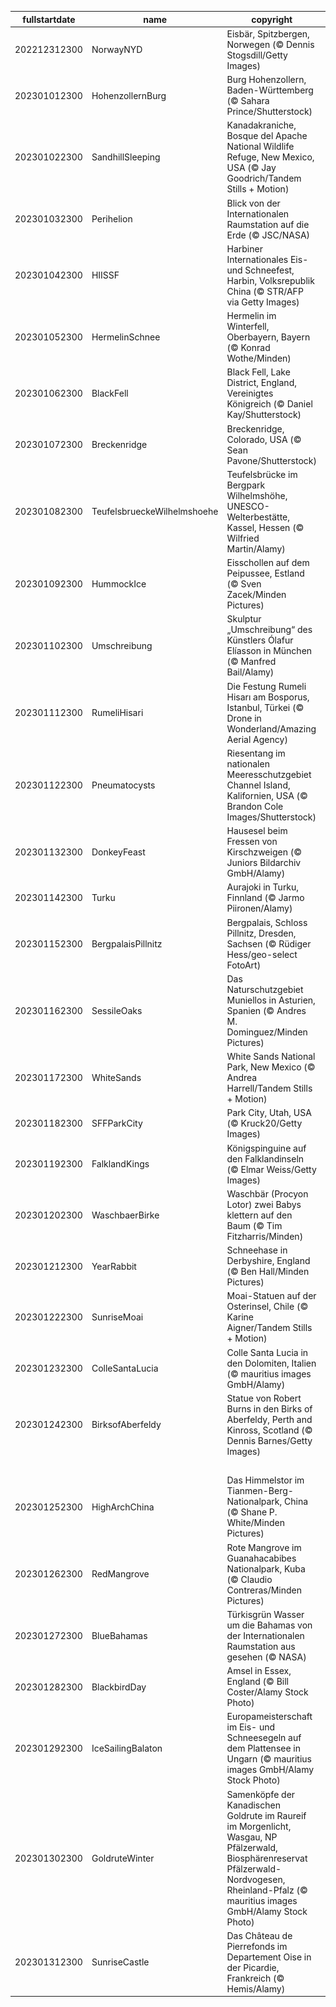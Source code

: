|fullstartdate|name|copyright|title|image|
|--|--|--|--|--|
202212312300|NorwayNYD|Eisbär, Spitzbergen, Norwegen (© Dennis Stogsdill/Getty Images)|Nickerchen am Nordpol|![](/de-DE/2023/01/202212312300NorwayNYD.jpg)|
202301012300|HohenzollernBurg|Burg Hohenzollern, Baden-Württemberg (© Sahara Prince/Shutterstock)|Eine Burg wie aus dem Märchen|![](/de-DE/2023/01/202301012300HohenzollernBurg.jpg)|
202301022300|SandhillSleeping|Kanadakraniche, Bosque del Apache National Wildlife Refuge, New Mexico, USA (© Jay Goodrich/Tandem Stills + Motion)|Wer döst denn da?|![](/de-DE/2023/01/202301022300SandhillSleeping.jpg)|
202301032300|Perihelion|Blick von der Internationalen Raumstation auf die Erde (© JSC/NASA)|So nah und doch so fern|![](/de-DE/2023/01/202301032300Perihelion.jpg)|
202301042300|HIISSF|Harbiner Internationales Eis- und Schneefest, Harbin, Volksrepublik China (© STR/AFP via Getty Images)|Stadt aus Eis|![](/de-DE/2023/01/202301042300HIISSF.jpg)|
202301052300|HermelinSchnee|Hermelin im Winterfell, Oberbayern, Bayern (© Konrad Wothe/Minden)|Gut getarnt jagt es sich besser|![](/de-DE/2023/01/202301052300HermelinSchnee.jpg)|
202301062300|BlackFell|Black Fell, Lake District, England, Vereinigtes Königreich (© Daniel Kay/Shutterstock)|Was ist ein „Fell“?|![](/de-DE/2023/01/202301062300BlackFell.jpg)|
202301072300|Breckenridge|Breckenridge, Colorado, USA (© Sean Pavone/Shutterstock)|Winter in Colorado|![](/de-DE/2023/01/202301072300Breckenridge.jpg)|
202301082300|TeufelsbrueckeWilhelmshoehe|Teufelsbrücke im Bergpark Wilhelmshöhe, UNESCO-Welterbestätte, Kassel, Hessen (© Wilfried Martin/Alamy)|Teil eines Welterbes|![](/de-DE/2023/01/202301082300TeufelsbrueckeWilhelmshoehe.jpg)|
202301092300|HummockIce|Eisschollen auf dem Peipussee, Estland (© Sven Zacek/Minden Pictures)|Wenn Eis Kunst imitiert|![](/de-DE/2023/01/202301092300HummockIce.jpg)|
202301102300|Umschreibung|Skulptur „Umschreibung“ des Künstlers Ólafur Elíasson in München (© Manfred Bail/Alamy)|Wohin führt diese Treppe?|![](/de-DE/2023/01/202301102300Umschreibung.jpg)|
202301112300|RumeliHisari|Die Festung Rumeli Hisarı am Bosporus, Istanbul, Türkei (© Drone in Wonderland/Amazing Aerial Agency)|Wo zwei Kontinente aufeinandertreffen|![](/de-DE/2023/01/202301112300RumeliHisari.jpg)|
202301122300|Pneumatocysts|Riesentang im nationalen Meeresschutzgebiet Channel Island, Kalifornien, USA (© Brandon Cole Images/Shutterstock)|Riesentang|![](/de-DE/2023/01/202301122300Pneumatocysts.jpg)|
202301132300|DonkeyFeast|Hausesel beim Fressen von Kirschzweigen (© Juniors Bildarchiv GmbH/Alamy)|Ein Tag für die Esel|![](/de-DE/2023/01/202301132300DonkeyFeast.jpg)|
202301142300|Turku|Aurajoki in Turku, Finnland (© Jarmo Piironen/Alamy)|Aurajoki in Turku|![](/de-DE/2023/01/202301142300Turku.jpg)|
202301152300|BergpalaisPillnitz|Bergpalais, Schloss Pillnitz, Dresden, Sachsen (© Rüdiger Hess/geo-select FotoArt)|Schloss Pillnitz|![](/de-DE/2023/01/202301152300BergpalaisPillnitz.jpg)|
202301162300|SessileOaks|Das Naturschutzgebiet Muniellos in Asturien, Spanien (© Andres M. Dominguez/Minden Pictures)|Die Magie der Bäume|![](/de-DE/2023/01/202301162300SessileOaks.jpg)|
202301172300|WhiteSands|White Sands National Park, New Mexico (© Andrea Harrell/Tandem Stills + Motion)|Das größte Gipsdünenfeld der Welt|![](/de-DE/2023/01/202301172300WhiteSands.jpg)|
202301182300|SFFParkCity|Park City, Utah, USA (© Kruck20/Getty Images)|Wolken tanzen über Sundance|![](/de-DE/2023/01/202301182300SFFParkCity.jpg)|
202301192300|FalklandKings|Königspinguine auf den Falklandinseln (© Elmar Weiss/Getty Images)|Königspinguine|![](/de-DE/2023/01/202301192300FalklandKings.jpg)|
202301202300|WaschbaerBirke|Waschbär (Procyon Lotor) zwei Babys klettern auf den Baum (© Tim Fitzharris/Minden)|Wenn nur eine Umarmung genügt|![](/de-DE/2023/01/202301202300WaschbaerBirke.jpg)|
202301212300|YearRabbit|Schneehase in Derbyshire, England (© Ben Hall/Minden Pictures)|Sprung ins neue Mondjahr|![](/de-DE/2023/01/202301212300YearRabbit.jpg)|
202301222300|SunriseMoai|Moai-Statuen auf der Osterinsel, Chile (© Karine Aigner/Tandem Stills + Motion)|Moai-Statuen|![](/de-DE/2023/01/202301222300SunriseMoai.jpg)|
202301232300|ColleSantaLucia|Colle Santa Lucia in den Dolomiten, Italien (© mauritius images GmbH/Alamy)|Postkartenidylle in den Alpen|![](/de-DE/2023/01/202301232300ColleSantaLucia.jpg)|
202301242300|BirksofAberfeldy|Statue von Robert Burns in den Birks of Aberfeldy, Perth and Kinross, Scotland (© Dennis Barnes/Getty Images)|Ein Fest für den Schottischen Dichter|![](/de-DE/2023/01/202301242300BirksofAberfeldy.jpg)|
||||![](/de-DE/2023/01/.jpg)|
202301252300|HighArchChina|Das Himmelstor im Tianmen-Berg-Nationalpark, China (© Shane P. White/Minden Pictures)|Treppe zum Himmel|![](/de-DE/2023/01/202301252300HighArchChina.jpg)|
202301262300|RedMangrove|Rote Mangrove im Guanahacabibes Nationalpark, Kuba (© Claudio Contreras/Minden Pictures)|Hoch lebe die mächtige Mangrove!|![](/de-DE/2023/01/202301262300RedMangrove.jpg)|
202301272300|BlueBahamas|Türkisgrün Wasser um die Bahamas von der Internationalen Raumstation aus gesehen (© NASA)|Wenn das Leben Kunst imitiert|![](/de-DE/2023/01/202301272300BlueBahamas.jpg)|
202301282300|BlackbirdDay|Amsel in Essex, England (© Bill Coster/Alamy Stock Photo)|Was verbindet Amseln mit Winter?|![](/de-DE/2023/01/202301282300BlackbirdDay.jpg)|
202301292300|IceSailingBalaton|Europameisterschaft im Eis- und Schneesegeln auf dem Plattensee in Ungarn (© mauritius images GmbH/Alamy Stock Photo)|Windbetriebene Eisrennen|![](/de-DE/2023/01/202301292300IceSailingBalaton.jpg)|
202301302300|GoldruteWinter|Samenköpfe der Kanadischen Goldrute im Raureif im Morgenlicht, Wasgau, NP Pfälzerwald, Biosphärenreservat Pfälzerwald-Nordvogesen, Rheinland-Pfalz (©  mauritius images GmbH/Alamy Stock Photo)|Pfälzerwald|![](/de-DE/2023/01/202301302300GoldruteWinter.jpg)|
202301312300|SunriseCastle|Das Château de Pierrefonds im Departement Oise in der Picardie, Frankreich (© Hemis/Alamy)|Ein Schloss voller Geschichte|![](/de-DE/2023/01/202301312300SunriseCastle.jpg)|
